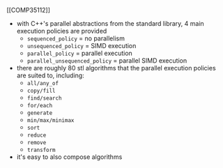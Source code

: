[[COMP35112]]

- with C++'s parallel abstractions from the standard library, 4 main execution policies are provided
	- `sequenced_policy` = no parallelism
	- `unsequenced_policy` = SIMD execution
	- `parallel_policy` = parallel execution
	- `parallel_unsequenced_policy` = parallel SIMD execution
- there are roughly 80 stl algorithms that the parallel execution policies are suited to, including:
	- `all/any_of`
	- `copy/fill`
	- `find/search`
	- `for/each`
	- `generate`
	- `min/max/minimax`
	- `sort`
	- `reduce`
	- `remove`
	- `transform`
- it's easy to also compose algorithms
